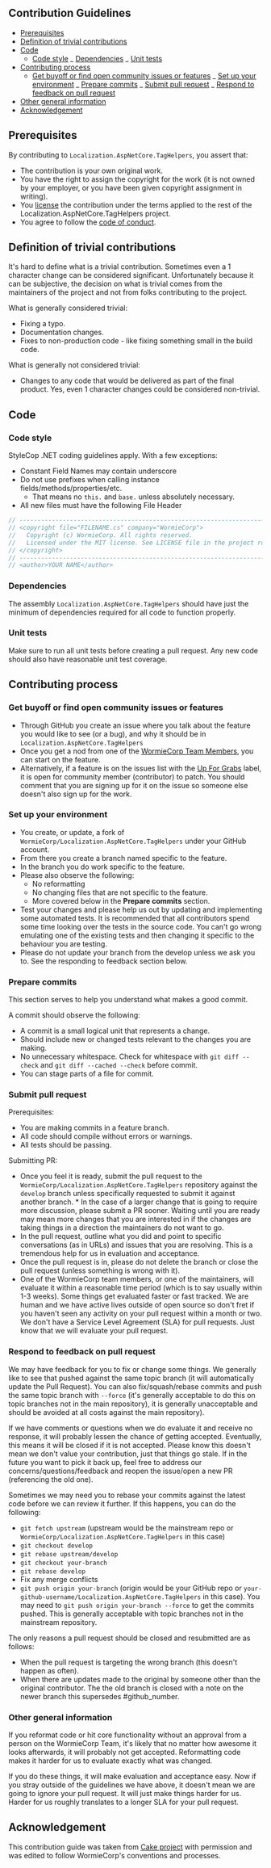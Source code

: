 ## Contribution Guidelines

- [Prerequisites](#prerequisites)
- [Definition of trivial contributions](#definition-of-trivial-contributions)
- [Code](#code)
  - [Code style](#code-style)
    _ [Dependencies](#dependencies)
    _ [Unit tests](#unit-tests)
- [Contributing process](#contributing-process)
  - [Get buyoff or find open community issues or features](#get-buyoff-or-find-open-community-issues-or-features)
    _ [Set up your environment](#set-up-your-environment)
    _ [Prepare commits](#prepare-commits)
    _ [Submit pull request](#submit-pull-request)
    _ [Respond to feedback on pull request](#respond-to-feedback-on-pull-request)
- [Other general information](#other-general-information)
- [Acknowledgement](#acknowledgement)

## Prerequisites

By contributing to `Localization.AspNetCore.TagHelpers`, you assert that:

- The contribution is your own original work.
- You have the right to assign the copyright for the work (it is not owned by your employer, or
  you have been given copyright assignment in writing).
- You [license](https://github.com/WormieCorp/Localization.AspNetCore.TagHelpers/blob/master/LICENSE) the contribution under the terms applied to the rest of the Localization.AspNetCore.TagHelpers project.
- You agree to follow the [code of conduct](https://github.com/WormieCorp/Localization.AspNetCore.TagHelpers/blob/master/CODE_OF_CONDUCT.md).

## Definition of trivial contributions

It's hard to define what is a trivial contribution. Sometimes even a 1 character change can be considered significant.
Unfortunately because it can be subjective, the decision on what is trivial comes from the maintainers of the project
and not from folks contributing to the project.

What is generally considered trivial:

- Fixing a typo.
- Documentation changes.
- Fixes to non-production code - like fixing something small in the build code.

What is generally not considered trivial:

- Changes to any code that would be delivered as part of the final product.
  Yes, even 1 character changes could be considered non-trivial.

## Code

### Code style

StyleCop .NET coding guidelines apply.
With a few exceptions:

- Constant Field Names may contain underscore
- Do not use prefixes when calling instance fields/methods/properties/etc.
  - That means no `this.` and `base.` unless absolutely necessary.
- All new files must have the following File Header

```cs
// -----------------------------------------------------------------------
// <copyright file="FILENAME.cs" company="WormieCorp">
//   Copyright (c) WormieCorp. All rights reserved.
//   Licensed under the MIT license. See LICENSE file in the project root for full license information.
// </copyright>
// -----------------------------------------------------------------------
// <author>YOUR NAME</author>
```

### Dependencies

The assembly `Localization.AspNetCore.TagHelpers` should have just the minimum of dependencies required
for all code to function properly.

### Unit tests

Make sure to run all unit tests before creating a pull request.
Any new code should also have reasonable unit test coverage.

## Contributing process

### Get buyoff or find open community issues or features

- Through GitHub you create an issue where you talk about the feature you would like to see (or a bug), and why it should be in
  `Localization.AspNetCore.TagHelpers`
- Once you get a nod from one of the [WormieCorp Team Members](https://github.com/WormieCorp?tab=members), you can start on the feature.
- Alternatively, if a feature is on the issues list with the
  [Up For Grabs](https://github.com/WormieCorp/Localization.AspNetCore.TagHelpers/labels/up-for-grabs) label,
  it is open for community member (contributor) to patch. You should comment that you are signing up for it on
  the issue so someone else doesn't also sign up for the work.

### Set up your environment

- You create, or update, a fork of `WormieCorp/Localization.AspNetCore.TagHelpers` under your GitHub account.
- From there you create a branch named specific to the feature.
- In the branch you do work specific to the feature.
- Please also observe the following:
  - No reformatting
  - No changing files that are not specific to the feature.
  - More covered below in the **Prepare commits** section.
- Test your changes and please help us out by updating and implementing some automated tests.
  It is recommended that all contributors spend some time looking over the tests in the source code.
  You can't go wrong emulating one of the existing tests and then changing it specific to the behaviour you are testing.
- Please do not update your branch from the develop unless we ask you to. See the responding to feedback section below.

### Prepare commits

This section serves to help you understand what makes a good commit.

A commit should observe the following:

- A commit is a small logical unit that represents a change.
- Should include new or changed tests relevant to the changes you are making.
- No unnecessary whitespace. Check for whitespace with `git diff --check` and `git diff --cached --check` before commit.
- You can stage parts of a file for commit.

### Submit pull request

Prerequisites:

- You are making commits in a feature branch.
- All code should compile without errors or warnings.
- All tests should be passing.

Submitting PR:

- Once you feel it is ready, submit the pull request to the `WormieCorp/Localization.AspNetCore.TagHelpers` repository against the `develop` branch
  unless specifically requested to submit it against another branch. \* In the case of a larger change that is going to require more discussion,
  please submit a PR sooner. Waiting until you are ready may mean more changes that you are
  interested in if the changes are taking things in a direction the maintainers do not want to go.
- In the pull request, outline what you did and point to specific conversations (as in URLs)
  and issues that you are resolving. This is a tremendous help for us in evaluation and acceptance.
- Once the pull request is in, please do not delete the branch or close the pull request
  (unless something is wrong with it).
- One of the WormieCorp team members, or one of the maintainers, will evaluate it within a
  reasonable time period (which is to say usually within 1-3 weeks). Some things get evaluated
  faster or fast tracked. We are human and we have active lives outside of open source so don't
  fret if you haven't seen any activity on your pull request within a month or two.
  We don't have a Service Level Agreement (SLA) for pull requests.
  Just know that we will evaluate your pull request.

### Respond to feedback on pull request

We may have feedback for you to fix or change some things. We generally like to see that pushed against
the same topic branch (it will automatically update the Pull Request). You can also fix/squash/rebase
commits and push the same topic branch with `--force` (it's generally acceptable to do this on topic
branches not in the main repository), it is generally unacceptable and should be avoided at all costs
against the main repository).

If we have comments or questions when we do evaluate it and receive no response, it will probably
lessen the chance of getting accepted. Eventually, this means it will be closed if it is not accepted.
Please know this doesn't mean we don't value your contribution, just that things go stale. If in the
future you want to pick it back up, feel free to address our concerns/questions/feedback and reopen
the issue/open a new PR (referencing the old one).

Sometimes we may need you to rebase your commits against the latest code before we can review it further.
If this happens, you can do the following:

- `git fetch upstream` (upstream would be the mainstream repo or `WormieCorp/Localization.AspNetCore.TagHelpers` in this case)
- `git checkout develop`
- `git rebase upstream/develop`
- `git checkout your-branch`
- `git rebase develop`
- Fix any merge conflicts
- `git push origin your-branch` (origin would be your GitHub repo or `your-github-username/Localization.AspNetCore.TagHelpers` in this case).
  You may need to `git push origin your-branch --force` to get the commits pushed.
  This is generally acceptable with topic branches not in the mainstream repository.

The only reasons a pull request should be closed and resubmitted are as follows:

- When the pull request is targeting the wrong branch (this doesn't happen as often).
- When there are updates made to the original by someone other than the original contributor.
  The the old branch is closed with a note on the newer branch this supersedes #github_number.

### Other general information

If you reformat code or hit core functionality without an approval from a person on the WormieCorp Team,
it's likely that no matter how awesome it looks afterwards, it will probably not get accepted.
Reformatting code makes it harder for us to evaluate exactly what was changed.

If you do these things, it will make evaluation and acceptance easy.
Now if you stray outside of the guidelines we have above, it doesn't mean we are going to ignore
your pull request. It will just make things harder for us.
Harder for us roughly translates to a longer SLA for your pull request.

## Acknowledgement

This contribution guide was taken from [Cake project](http://cakebuild.net/)
with permission and was edited to follow WormieCorp's conventions and processes.

